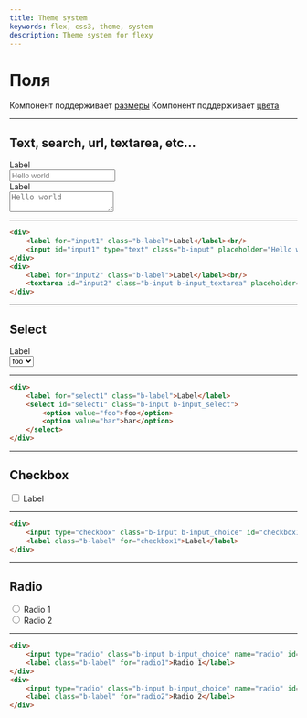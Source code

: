 ```yaml
---
title: Theme system
keywords: flex, css3, theme, system
description: Theme system for flexy
---
```


# Поля

Компонент поддерживает [размеры](/ui_size.html)
Компонент поддерживает [цвета](/ui_color.html)

---

## Text, search, url, textarea, etc...

<div>
    <label for="input1" class="b-label">Label</label><br/>
    <input id="input1" type="text" class="b-input" placeholder="Hello world" />
</div>
<div>
    <label for="input2" class="b-label">Label</label><br/>
    <textarea id="input2" class="b-input b-input_textarea" placeholder="Hello world"></textarea>
</div>

---

```html
<div>
    <label for="input1" class="b-label">Label</label><br/>
    <input id="input1" type="text" class="b-input" placeholder="Hello world" />
</div>
<div>
    <label for="input2" class="b-label">Label</label><br/>
    <textarea id="input2" class="b-input b-input_textarea" placeholder="Hello world"></textarea>
</div>
```

---

## Select

<div>
    <label for="select1" class="b-label">Label</label><br/>
    <select id="select1" class="b-input b-input_select">
        <option value="foo">foo</option>
        <option value="bar">bar</option>
    </select>
</div>

---

```html
<div>
    <label for="select1" class="b-label">Label</label>
    <select id="select1" class="b-input b-input_select">
        <option value="foo">foo</option>
        <option value="bar">bar</option>
    </select>
</div>
```

---

## Checkbox

<div>
    <input type="checkbox" class="b-input b-input_choice" id="checkbox1" />
    <label class="b-label" for="checkbox1">Label</label>
</div>

---

```html
<div>
    <input type="checkbox" class="b-input b-input_choice" id="checkbox1" />
    <label class="b-label" for="checkbox1">Label</label>
</div>
```

---

## Radio

<div>
    <input type="radio" class="b-input b-input_choice" name="radio" id="radio1" />
    <label class="b-label" for="radio1">Radio 1</label>
</div>
<div>
    <input type="radio" class="b-input b-input_choice" name="radio" id="radio2" />
    <label class="b-label" for="radio2">Radio 2</label>
</div>

---

```html
<div>
    <input type="radio" class="b-input b-input_choice" name="radio" id="radio1" />
    <label class="b-label" for="radio1">Radio 1</label>
</div>
<div>
    <input type="radio" class="b-input b-input_choice" name="radio" id="radio2" />
    <label class="b-label" for="radio2">Radio 2</label>
</div>
```